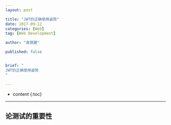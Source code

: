```yaml
---
layout: post

title: "JWT的正确使用姿势"
date: 2017-09-12
categories: [Web]
tag: [Web Development]

author: "袁慎建"

published: false


brief: "
JWT的正确使用姿势
"

---
```


* content
{:toc}

---

## 论测试的重要性

